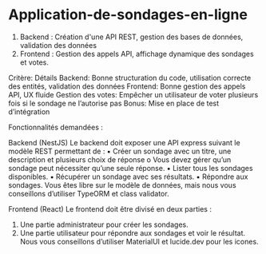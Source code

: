 # Application-de-sondages-en-ligne

1. Backend : Création d'une API REST, gestion des bases de données, validation des
données
2. Frontend : Gestion des appels API, affichage dynamique des sondages et votes.

Critère: Détails
Backend: Bonne structuration du code, utilisation correcte des entités, validation
des données
Frontend: Bonne gestion des appels API, UX fluide
Gestion des votes: Empêcher un utilisateur de voter plusieurs fois si le sondage ne l’autorise pas
Bonus: Mise en place de test d’intégration

Fonctionnalités demandées :

Backend (NestJS)
Le backend doit exposer une API express suivant le modèle REST permettant de :
▪ Créer un sondage avec un titre, une description et plusieurs choix de réponse
o Vous devez gérer qu’un sondage peut nécessiter qu’une seule réponse.
▪ Lister tous les sondages disponibles.
▪ Récupérer un sondage avec ses résultats.
▪ Répondre aux sondages.
Vous êtes libre sur le modèle de données, mais nous vous conseillons d’utiliser TypeORM et
class validator.

Frontend (React)
Le frontend doit être divisé en deux parties :
1. Une partie administrateur pour créer les sondages.
2. Une partie utilisateur pour répondre aux sondages et voir le résultat.
Nous vous conseillons d’utiliser MaterialUI et lucide.dev pour les icones.
